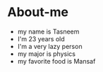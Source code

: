 # About-me
- my name is Tasneem
- I'm 23 years old
- I'm a very lazy person 
- my major is physics
- my favorite food is Mansaf 
